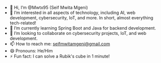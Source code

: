 - 👋 Hi, I’m @Mwtx95 (Seif Mwita Mgeni)
- 👀 I’m interested in all aspects of technology, including AI, web development, cybersecurity, IoT, and more. In short, almost everything tech-related!
- 🌱 I’m currently learning Spring Boot and Java for backend development.
- 💞️ I’m looking to collaborate on cybersecurity projects, IoT, and web development.
- 📫 How to reach me: seifmwitamgeni@gmail.com
- 😄 Pronouns: He/Him
- ⚡ Fun fact: I can solve a Rubik's cube in 1 minute!

<!---
Mwtx95/Mwtx95 is a ✨ special ✨ repository because its `README.md` (this file) appears on your GitHub profile.
You can click the Preview link to take a look at your changes.
--->
